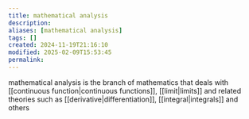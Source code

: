 ```yaml
---
title: mathematical analysis
description: 
aliases: [mathematical analysis]
tags: []
created: 2024-11-19T21:16:10
modified: 2025-02-09T15:53:45
permalink:
---
```


mathematical analysis is the branch of mathematics that deals with [[continuous function|continuous functions]], [[limit|limits]] and related theories such as [[derivative|differentiation]], [[integral|integrals]] and others

